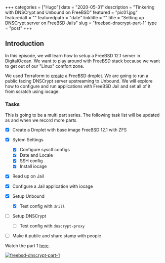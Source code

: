 +++
categories = ["Hugo"]
date = "2020-05-31"
description = "Tinkering with DNSCrypt and Unbound on FreeBSD"
featured = "pic01.jpg"
featuredalt = ""
featuredpath = "date"
linktitle = ""
title = "Setting up DNSCrypt server on FreeBSD Jails"
slug = "freebsd-dnscrypt-part-1"
type = "post"
+++

## Introduction

In this episode, we will learn how to setup a FreeBSD 12.1 server in DigitalOcean. We want to play around with FreeBSD stack because we want to get out of our "Linux" comfort zone.

We used Terraform to [create](https://github.com/hackstream/freebsd-droplet) a FreeBSD droplet. We are going to run a public facing DNSCrypt server upstreaming to Unbound. We will explore how to configure and run applications with FreeBSD Jail and set all of it from scratch using iocage.

### Tasks

This is going to be a multi part series. The following task list will be updated as and when we record more parts.

- [X] Create a Droplet with base image FreeBSD 12.1 with ZFS
- [X] Sytem Settings
	- [x] Configure sysctl configs
	- [x] Date and Locale
	- [x] SSH config
	- [x] Install iocage
- [x] Read up on Jail
- [x] Configure a Jail application with iocage
- [x] Setup Unbound
	- [x] Test config with `drill`
- [ ] Setup DNSCrypt
	- [ ] Test config with `dnscrypt-proxy`
- [ ] Make it public and share stamp with people


Watch the part 1 [here](https://www.youtube.com/watch?v=goO4ejmGGuM0).

[![freebsd-dnscrypt-part-1](https://img.youtube.com/vi/goO4ejmGGuM/0.jpg)](https://www.youtube.com/watch?v=goO4ejmGGuM)
